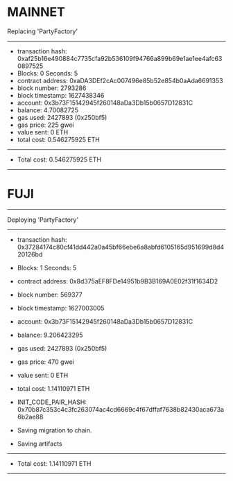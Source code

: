 # MAINNET

Replacing 'PartyFactory'

---

- transaction hash: 0xaf25b16e490884c7735cfa92b536109f94766a899b69e1ae1ee4afc630897525
- Blocks: 0 Seconds: 5
- contract address: 0xaDA3DEf2cAc007496e85b52e854b0aAda6691353
- block number: 2793286
- block timestamp: 1627438346
- account: 0x3b73F15142945f260148aDa3Db15b0657D12831C
- balance: 4.70082725
- gas used: 2427893 (0x250bf5)
- gas price: 225 gwei
- value sent: 0 ETH
- total cost: 0.546275925 ETH

---

- Total cost: 0.546275925 ETH

---

# FUJI

---

Deploying 'PartyFactory'

---

- transaction hash: 0x37284174c80cf41dd442a0a45bf66ebe6a8abfd6105165d951699d8d420126bd
- Blocks: 1 Seconds: 5
- contract address: 0x8d375aEF8FDe14951b9B3B169A0E02f31f1634D2
- block number: 569377
- block timestamp: 1627003005
- account: 0x3b73F15142945f260148aDa3Db15b0657D12831C
- balance: 9.206423295
- gas used: 2427893 (0x250bf5)
- gas price: 470 gwei
- value sent: 0 ETH
- total cost: 1.14110971 ETH
- INIT_CODE_PAIR_HASH: 0x70b87c353c4c3fc263074ac4cd6669c4f67dffaf7638b82430aca673a6b2ae88

- Saving migration to chain.
- Saving artifacts

---

- Total cost: 1.14110971 ETH

---

